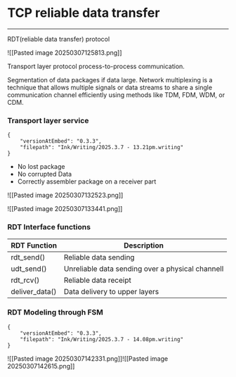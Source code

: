 # TCP reliable data transfer
---

 RDT(reliable data transfer) protocol
 
![[Pasted image 20250307125813.png]]

Transport layer protocol process-to-process communication.

Segmentation of data packages if data large.
Network multiplexing is a technique that allows multiple signals or data streams to share a single communication channel efficiently using methods like TDM, FDM, WDM, or CDM.

### Transport layer service 

```handwritten-ink
{
	"versionAtEmbed": "0.3.3",
	"filepath": "Ink/Writing/2025.3.7 - 13.21pm.writing"
}
```
- No lost package
- No corrupted Data 
- Correctly assembler package on a receiver part

![[Pasted image 20250307132523.png]]

![[Pasted image 20250307133441.png]]

### RDT Interface functions

| RDT Function   | Description                                      |
| -------------- | ------------------------------------------------ |
| rdt_send()     | Reliable data sending                            |
| udt_send()     | Unreliable data sending over a physical channell |
| rdt_rcv()      | Reliable data receipt                            |
| deliver_data() | Data delivery to upper layers                    |

### RDT Modeling through FSM


```handwritten-ink
{
	"versionAtEmbed": "0.3.3",
	"filepath": "Ink/Writing/2025.3.7 - 14.08pm.writing"
}
```


![[Pasted image 20250307142331.png]]![[Pasted image 20250307142615.png]]
